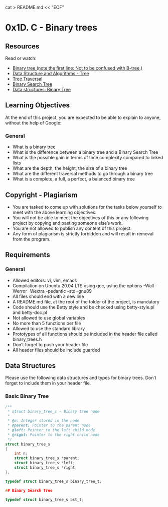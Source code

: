 cat > README.md << "EOF"
# 0x1D. C - Binary trees

## Resources

Read or watch:
- [Binary tree (note the first line: Not to be confused with B-tree.)](#)
- [Data Structure and Algorithms - Tree](#)
- [Tree Traversal](#)
- [Binary Search Tree](#)
- [Data structures: Binary Tree](#)

## Learning Objectives

At the end of this project, you are expected to be able to explain to anyone, without the help of Google:
### General
- What is a binary tree
- What is the difference between a binary tree and a Binary Search Tree
- What is the possible gain in terms of time complexity compared to linked lists
- What are the depth, the height, the size of a binary tree
- What are the different traversal methods to go through a binary tree
- What is a complete, a full, a perfect, a balanced binary tree

## Copyright - Plagiarism

- You are tasked to come up with solutions for the tasks below yourself to meet with the above learning objectives.
- You will not be able to meet the objectives of this or any following project by copying and pasting someone else’s work.
- You are not allowed to publish any content of this project.
- Any form of plagiarism is strictly forbidden and will result in removal from the program.

## Requirements

### General
- Allowed editors: vi, vim, emacs
- Compilation on Ubuntu 20.04 LTS using gcc, using the options -Wall -Werror -Wextra -pedantic -std=gnu89
- All files should end with a new line
- A README.md file, at the root of the folder of the project, is mandatory
- Code should use the Betty style and be checked using betty-style.pl and betty-doc.pl
- Not allowed to use global variables
- No more than 5 functions per file
- Allowed to use the standard library
- Prototypes of all functions should be included in the header file called binary_trees.h
- Don’t forget to push your header file
- All header files should be include guarded

## Data Structures

Please use the following data structures and types for binary trees. Don’t forget to include them in your header file.

### Basic Binary Tree
```c
/**
 * struct binary_tree_s - Binary tree node
 *
 * @n: Integer stored in the node
 * @parent: Pointer to the parent node
 * @left: Pointer to the left child node
 * @right: Pointer to the right child node
 */
struct binary_tree_s
{
    int n;
    struct binary_tree_s *parent;
    struct binary_tree_s *left;
    struct binary_tree_s *right;
};

typedef struct binary_tree_s binary_tree_t;

## Binary Search Tree

typedef struct binary_tree_s bst_t;
